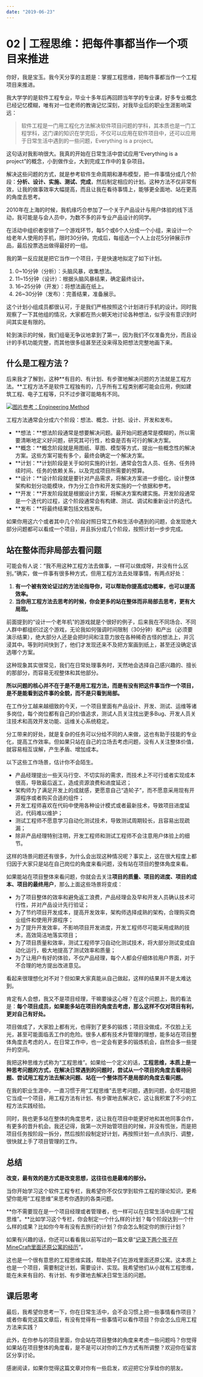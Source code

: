 ```yaml
---
date: "2019-06-23"
---  
```

      
# 02 | 工程思维：把每件事都当作一个项目来推进
你好，我是宝玉。我今天分享的主题是：掌握工程思维，把每件事都当作一个工程项目来推进。

我大学学的是软件工程专业，毕业十多年后再回顾当年学的专业课，好多专业概念已经记忆模糊，唯有对一位老师的教诲记忆深刻，对我毕业后的职业生涯影响深远：

> 软件工程是一门用工程化方法解决软件项目问题的学科，其本质也是一门工程学科，这门课的知识在学完后，不仅可以应用在软件项目中，还可以应用于日常生活中遇到的一些问题，Everything is a project。

这句话对我影响很大。我真的开始在日常生活中尝试应用“Everything is a project”的概念，小到做作业，大到完成工作中的复杂项目。

解决这些问题的方式，就是参考软件生命周期和瀑布模型，把一件事情分成几个阶段：**分析、设计、实施、测试、完成**，然后制定相应的计划。这种方法不仅非常有效，让我的做事效率大幅提高，而且让我在看待事情上，能够更全面地、站在更高的角度去思考。

2010年在上海的时候，我机缘巧合参加了一个关于产品设计与用户体验的线下活动，我可能是与会人员中，为数不多的非专业产品设计的同学。

在活动中组织者安排了一个游戏环节，每5个或6个人分成一个小组，来设计一个给老年人使用的手机，限时30分钟。完成后，每组选一个人上台花5分钟展示作品，最后投票选出做得最好的一组。

<!-- [[[read_end]]] -->

我的第一反应就是把它当作一个项目，于是快速地拟定了如下计划。

1.  0\~10分钟（分析）：头脑风暴，收集想法。
2.  11\~15分钟（设计）：根据头脑风暴结果，确定最终设计。
3.  16\~25分钟（开发）：将想法画在纸上。
4.  26\~30分钟（发布）：完善结果，准备展示。

这个计划小组成员都很认可，于是我们严格按照这个计划进行手机的设计。同时我观察了一下其他组的情况，大家都在热火朝天地讨论各种想法，似乎没有意识到时间其实是有限的。

轮到演示的时候，我们组毫无争议地拿到了第一，因为我们不仅准备充分，而且设计的手机功能完整，而其他很多组甚至还没来得及把想法完整地画下来。

## 什么是工程方法？

后来我才了解到，这种**有目的、有计划、有步骤地解决问题的方法就是工程方法。**工程方法不是软件工程独有的，几乎所有工程类别都可能会应用，例如建筑工程、电子工程等，只不过步骤可能略有不同。

[![](/images/软件工程之美/02.基础理论/resourceimagec44ec45b734291f8a36d4c3d7ed87e384e4e.jpg "图片参考：Engineering Method")](http://sites.tufts.edu/eeseniordesignhandbook/2013/engineering-method/)

工程方法通常会分成六个阶段：想法、概念、计划、设计、开发和发布。

* **想法：**想法阶段通常是想要解决问题。最开始问题通常是模糊的，所以需要清晰地定义好问题，研究其可行性，检查是否有可行的解决方案。
* **概念：**概念阶段就是用图纸、草图、模型等方式，提出一些概念性的解决方案。这些方案可能有多个，最终会确定一个解决方案。
* **计划：**计划阶段是关于如何实施的计划，通常会包含人员、任务、任务持续时间、任务的依赖关系，以及完成项目所需要的预算。
* **设计：**设计阶段就是要针对产品需求，将解决方案进一步细化，设计整体架构和划分功能模块，作为分工合作和开发实施的一个依据和参考。
* **开发：**开发阶段就是根据设计方案，将解决方案构建实施。开发阶段通常是一个迭代的过程，这个阶段通常会有构建、测试、调试和重新设计的迭代。
* **发布：**将最终结果包括文档发布。

如果你用这六个或者其中几个阶段对照日常工作和生活中遇到的问题，会发现绝大部分问题都可以看成一个项目，并且拆分成几个阶段，按照计划一步步完成。

## 站在整体而非局部去看问题

可能会有人说：“我不用这种工程方法去做事，一样可以做成呀，并没有什么区别。”确实，做一件事有很多种方式，但用工程方法去处理事情，有两点好处：

1.  **有一个被有效论证过的方法论指导你，可以帮助你提高成功概率，也可以提高效率。**
2.  **当你用工程方法去思考的时候，你会更多的站在整体而非局部去思考，更有大局观。**

前面提到的“设计一个老年机”的游戏就是个很好的例子，后来我在不同场合、不同人群中都组织过这个游戏，无论我如何强调时间限制（30分钟）和产出（必须要演示结果），绝大部分人还是会把时间和注意力放在各种稀奇古怪的想法上，并沉浸其中。等到时间快到了，他们才发现还来不及把方案画到纸上，甚至还没确定该选哪个方案。

这种现象其实很常见，我们在日常处理事务时，天然地会选择自己感兴趣的、擅长的那部分，而容易无视整体和其他部分。

**所以问题的核心并不在于是不是用工程方法，而是有没有把这件事当作一个项目，是不是能看到这件事的全貌，而不是只看到局部。**

在工作分工越来越细致的今天，一个项目里面有产品设计、开发、测试、运维等诸多岗位，每个岗位都有自己的价值追求，测试人员关注找出更多Bug、开发人员关注技术和高效开发功能、运维关心系统稳定。

分工带来的好处，就是复杂的任务可以分给不同的人来做，这也有助于技能的专业化，提高工作效率。但如果只站在自己的立场去考虑问题，没有人关注整体价值，就容易相互误解，产生矛盾、增加成本。

以下这些工作场景，估计你不会陌生。

* 产品经理提出一些天马行空、不切实际的需求，而技术上不可行或者实现成本很高，导致最后返工，造成资源浪费和进度延迟；
* 架构师为了满足开发上的成就感，更愿意自己“造轮子”，而不愿意采用现有开源程序或者购买合适的组件；
* 开发工程师喜欢在代码中使用各种设计模式或者最新技术，导致项目进度延迟，代码难以维护；
* 测试工程师不愿意学习自动化测试技术，导致测试周期较长，且容易出现疏漏；
* 除非产品经理特别注明，开发工程师和测试工程师不会注意用户体验上的细节。

这样的场景问题还有很多，为什么会出现这种情况呢？事实上，这在很大程度上都归因于大家只是站在自己岗位的角度来看问题，没有站在项目的整体角度来看。

如果能站在项目整体来看问题，你就会去关注**项目的质量、项目的进度、项目的成本、项目的最终用户**，那么上面这些场景将变成：

* 为了项目整体的效率和避免返工浪费，产品经理会及早和开发人员确认技术可行性，并对产品设计先行验证；
* 为了节约项目开发成本，提高开发效率，架构师选择成熟的架构，合理购买商业组件和使用开源程序；
* 为了提升开发效率，不影响项目开发进度，开发工程师尽可能采用成熟的技术，高效简洁地落实项目；
* 为了项目质量和效率，测试工程师学习自动化测试技术，将大部分测试变成自动化运行，极大地提高了测试效率和质量；
* 为了让用户有好的体验，不仅产品经理，每个人都会仔细体验用户界面，对于不合理的地方提出改进意见。

看起来很理想化对不对？但如果大家真能从自己做起，这样的结果并不是太难达到。

肯定有人会想，我又不是项目经理，干嘛要操这心呀？在这个问题上，我的看法是：**每个项目成员，如果能多站在项目的角度去考虑，那么这样不仅对项目有利，更对自己有好处。**

项目做成了，大家脸上都有光，也得到了更多的锻炼；项目没做成，不仅脸上无光，甚至可能面临丢工作的危险。很多人都有技术升管理的理想，能多站在项目整体角度去考虑的人，在日常工作中，也一定会有更多的锻炼机会，自然会多一些提升的空间。

我把这种思维方式称为“工程思维”。如果给一个定义的话，**工程思维，本质上是一种思考问题的方式，在解决日常遇到的问题时，尝试从一个项目的角度去看待问题、尝试用工程方法去解决问题、站在一个整体而不是局部的角度去看问题。**

在我的职业生涯中，一直习惯于用“工程思维”去思考问题，遇到问题，会尽可能把它当成一个项目，用工程方法有计划、有步骤地去解决它，这让我积累了不少的工程方法实践经验。

同时，我也更多站在整体的角度思考，这让我在项目中能更好地和其他同事合作，有更多的晋升机会。我还记得，我第一次开始管项目的时候，并没有慌张，而是把项目任务按阶段一拆分，然后按阶段制定好计划，再按照计划一点点执行、调整，很快就上手了项目管理的工作。

## 总结

**改变，最有效的是方式是改变思想，这往往也是最难的部分。**

当你开始学习这个软件工程专栏，我希望你不仅仅学到软件工程的理论知识，更希望你能用“工程思维”来思考你遇到的各类问题。

**你不需要现在是一个项目经理或者管理者，也一样可以在日常生活中应用“工程思维”。**比如学习这个专栏，你会制定一个什么样的计划？每个阶段达到一个什么样的成果？比如你今年有没有去旅行的计划？你会怎么制定你的旅行计划？

如果有兴趣的话，你还可以看看我以前写过的一篇文章“[记录下两个孩子在MineCraft里面还原公寓的经历](http://zhuanlan.zhihu.com/p/21314651)”。

这也是一个很有意思的工程思维实践，帮助孩子们在游戏里面还原公寓。这本质上也是一个项目，需要制定计划，需要设计、实现。我希望他们从小就有工程思维，能在未来有目的、有计划、有步骤地去解决日常生活的问题。

## 课后思考

最后，我希望你思考一下，你在日常生活中，会不会习惯上把一些事情看作项目？或者你看完这篇文章后，有没有觉得有一些事情可以看作项目？你会怎么应用工程方法来实践？

此外，在你参与的项目里面，你会站在项目整体的角度来考虑一些问题吗？你觉得如果站在项目整体的角度看，是不是可以对你的工作方式有所调整？欢迎你在留言区分享讨论。

感谢阅读，如果你觉得这篇文章对你有一些启发，欢迎把它分享给你的朋友。